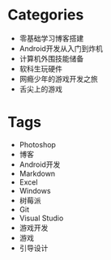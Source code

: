 # Categories

* 零基础学习博客搭建
* Android开发从入门到炸机
* 计算机外围技能储备
* 软科生玩硬件
* 网瘾少年的游戏开发之旅
* 舌尖上的游戏

# Tags

* Photoshop
* 博客
* Android开发
* Markdown
* Excel
* Windows
* 树莓派
* Git
* Visual Studio
* 游戏开发
* 游戏
* 引导设计